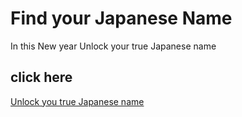 # Find your Japanese Name 

In this New year Unlock your true Japanese name

## click here
[Unlock you true Japanese name](https://ethikaunit.github.io/FindMyJapaneseName/)
